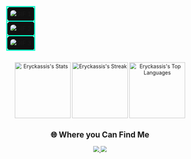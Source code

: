 <div align="center"> 

<!-- GIF Section Start -->
<table align="center" width="100%" style="margin: 0 auto;">
  <tr>
    <td style="border: 3px solid #00ffc8; border-radius: 10px; padding: 8px; background: #111;">
      <img src="https://i.postimg.cc/hGG4M4Tj/Purple-and-Black-Gradient-Marketing-Presentation-1.gif" alt="GIF 1" style="display: block; margin: 0 auto; border-radius:8px; max-width:100%;">
    </td>
  </tr>
  <tr>
    <td style="border: 3px solid #00ffc8; border-radius: 10px; padding: 8px; background: #111;">
      <img src="https://i.postimg.cc/T1BWvLjC/Purple-and-Black-Gradient-Marketing-Presentation-6.gif" alt="GIF 2" style="display: block; margin: 0 auto; border-radius:8px; max-width:100%;">
    </td>
  </tr>
  <tr>
    <td style="border: 3px solid #00ffc8; border-radius: 10px; padding: 8px; background: #111;">
      <img src="https://i.postimg.cc/hv2pLrBh/Purple-and-Black-Gradient-Marketing-Presentation-5.gif" alt="GIF 3" style="display: block; margin: 0 auto; border-radius:8px; max-width:100%;">
    </td>
  </tr>
</table>
<!-- GIF Section End -->

<br>

<p align="center">
  <img height="150em" src="https://github-readme-stats.vercel.app/api?username=eryckassis&show_icons=true&title_color=00ffff&icon_color=00ffff&text_color=00ffff&bg_color=000000&border_color=00ffff&hide_border=true&count_private=true&cache_seconds=18000" alt="Eryckassis's Stats"/>
  <img height="150em" src="https://streak-stats.demolab.com/?user=eryckassis&theme=dark&ring=00fff7&fire=00fff7&currStreakLabel=00fff7&background=000000&hide_border=true&dates=00fff7" alt="Eryckassis's Streak"/> 
  <img height="150em" src="https://github-readme-stats.vercel.app/api/top-langs/?username=eryckassis&layout=compact&title_color=00ffc8&text_color=00ffc8&bg_color=000000&border_color=00ffc8&hide_border=true&show_icons=true&cache_seconds=1800" alt="Eryckassis's Top Languages"/>
</p>

## 🌐 Where you Can Find Me 

 <a href="mailto:eng.assis.dev@gmail.com">
  <img src="https://img.shields.io/badge/-Gmail-000000?style=for-the-badge&logo=gmail&logoColor=white" target="_blank"/>
</a> 
<a href="https://www.linkedin.com/in/eryck-assis-" target="_blank">  
  <img src="https://img.shields.io/badge/-LinkedIn-000000?style=for-the-badge&logo=linkedin&logoColor=white" target="_blank"/>
</a> 

</div>

